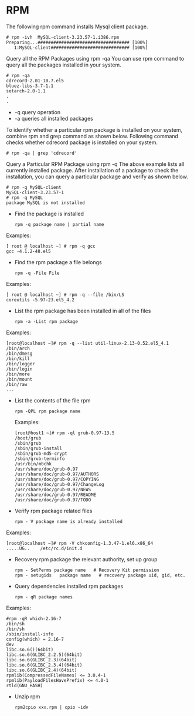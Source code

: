 # RPM

The following rpm command installs Mysql client package.

```text
# rpm -ivh  MySQL-client-3.23.57-1.i386.rpm
Preparing...################################### [100%]
   1:MySQL-client############################## [100%]
```

Query all the RPM Packages using rpm -qa You can use rpm command to query all the packages installed in your system.

```text
# rpm -qa
cdrecord-2.01-10.7.el5
bluez-libs-3.7-1.1
setarch-2.0-1.1
.
.
```

* -q query operation
* -a queries all installed packages

To identify whether a particular rpm package is installed on your system, combine rpm and grep command as shown below. Following command checks whether cdrecord package is installed on your system.

```text
# rpm -qa | grep 'cdrecord'
```

Query a Particular RPM Package using rpm -q The above example lists all currently installed package. After installation of a package to check the installation, you can query a particular package and verify as shown below.

```text
# rpm -q MySQL-client
MySQL-client-3.23.57-1
# rpm -q MySQL
package MySQL is not installed
```

* Find the package is installed

  ```text
  rpm -q package name | partial name
  ```

Examples:

```text
[ root @ localhost ~] # rpm -q gcc
gcc -4.1.2-48.el5
```

* Find the rpm package a file belongs

  ```text
  rpm -q -File File
  ```

Examples:

```text
[ root @ localhost ~] # rpm -q --file /bin/LS 
coreutils -5.97-23.el5_4.2
```

* List the rpm package has been installed in all of the files

  ```text
  rpm -a -List rpm package
  ```

Examples:

```text
[root@localhost ~]# rpm -q --list util-linux-2.13-0.52.el5_4.1
/bin/arch
/bin/dmesg
/bin/kill
/bin/logger
/bin/login
/bin/more
/bin/mount
/bin/raw
...
```

* List the contents of the file rpm

  ```text
  rpm -QPL rpm package name
  ```

  Examples:

  ```text
  [root@host1 ~]# rpm -ql grub-0.97-13.5
  /boot/grub
  /sbin/grub
  /sbin/grub-install
  /sbin/grub-md5-crypt
  /sbin/grub-terminfo
  /usr/bin/mbchk
  /usr/share/doc/grub-0.97
  /usr/share/doc/grub-0.97/AUTHORS
  /usr/share/doc/grub-0.97/COPYING
  /usr/share/doc/grub-0.97/ChangeLog
  /usr/share/doc/grub-0.97/NEWS
  /usr/share/doc/grub-0.97/README
  /usr/share/doc/grub-0.97/TODO
  ```

* Verify rpm package related files

  ```text
  rpm - V package name is already installed
  ```

Examples:

```text
[root@localhost ~]# rpm -V chkconfig-1.3.47-1.el6.x86_64
.....UG..    /etc/rc.d/init.d
```

* Recovery rpm package the relevant authority, set up group

  ```text
  rpm - SetPerms package name   # Recovery Kit permission 
  rpm - setugids   package name   # recovery package uid, gid, etc.
  ```

* Query dependencies installed rpm packages

  ```text
  rpm - qR package names
  ```

Examples:

```text
#rpm -qR which-2.16-7
/bin/sh
/bin/sh
/sbin/install-info
config(which) = 2.16-7
dev
libc.so.6()(64bit)
libc.so.6(GLIBC_2.2.5)(64bit)
libc.so.6(GLIBC_2.3)(64bit)
libc.so.6(GLIBC_2.3.4)(64bit)
libc.so.6(GLIBC_2.4)(64bit)
rpmlib(CompressedFileNames) <= 3.0.4-1
rpmlib(PayloadFilesHavePrefix) <= 4.0-1
rtld(GNU_HASH)
```

* Unzip rpm

  ```text
  rpm2cpio xxx.rpm | cpio -idv
  ```

